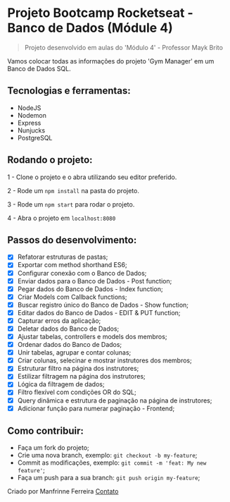# Projeto Bootcamp Rocketseat - Banco de Dados (Módule 4)

> Projeto desenvolvido em aulas do 'Módulo 4' - Professor Mayk Brito

Vamos colocar todas as informações do projeto 'Gym Manager' em um Banco de Dados SQL.


 ## Tecnologias e ferramentas:

 <ul>
  <li>NodeJS</li>
  <li>Nodemon</li>
  <li>Express</li>
  <li>Nunjucks</li>
  <li>PostgreSQL</li>
 </ul>

## Rodando o projeto:

1 - Clone o projeto e o abra utilizando seu editor preferido.

2 - Rode um `npm install` na pasta do projeto.

3 - Rode um `npm start` para rodar o projeto.

4 - Abra o projeto em `localhost:8080`

## Passos do desenvolvimento:

- [x] Refatorar estruturas de pastas;
- [x] Exportar com method shorthand ES6;
- [x] Configurar conexão com o Banco de Dados;
- [x] Enviar dados para o Banco de Dados - Post function;
- [x] Pegar dados do Banco de Dados - Index function;
- [x] Criar Models com Callback functions;
- [x] Buscar registro único do Banco de Dados - Show function;
- [x] Editar dados do Banco de Dados - EDIT & PUT function;
- [x] Capturar erros da aplicação;
- [x] Deletar dados do Banco de Dados;
- [x] Ajustar tabelas, controllers e models dos membros;
- [x] Ordenar dados do Banco de Dados;
- [x] Unir tabelas, agrupar e contar colunas;
- [x] Criar colunas, selecinar e mostrar instrutores dos membros;
- [x] Estruturar filtro na página dos instrutores;
- [x] Estilizar filtragem na página dos instrutores;
- [x] Lógica da filtragem de dados;
- [x] Filtro flexível com condições OR do SQL;
- [x] Query dinâmica e estrutura de paginação na página de instrutores;
- [x] Adicionar função para numerar paginação - Frontend;

## Como contribuir:

-  Faça um fork do projeto;
-  Crie uma nova branch, exemplo: `git checkout -b my-feature`;
-  Commit as modificações, exemplo: `git commit -m 'feat: My new feature'`;
-  Faça um push para a sua branch: `git push origin my-feature`;



Criado por Manfrinne Ferreira [Contato](https://www.linkedin.com/in/manfrinne-ferreira-6033121a7/)
